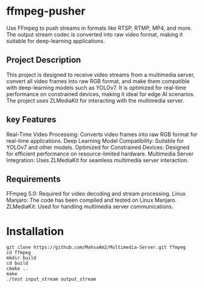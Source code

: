 # ffmpeg-pusher
Use FFmpeg to push streams in formats like RTSP, RTMP, MP4, and more. The output stream codec is converted into raw video format, making it suitable for deep-learning applications.
## Project Description
This project is designed to receive video streams from a multimedia server, convert all video frames into raw RGB format, and make them compatible with deep-learning models such as YOLOv7. It is optimized for real-time performance on constrained devices, making it ideal for edge AI scenarios. The project uses ZLMediaKit for interacting with the multimedia server.
## key Features
Real-Time Video Processing: Converts video frames into raw RGB format for real-time applications.
Deep Learning Model Compatibility: Suitable for YOLOv7 and other models.
Optimized for Constrained Devices: Designed for efficient performance on resource-limited hardware.
Multimedia Server Integration: Uses ZLMediaKit for seamless multimedia server interaction.
## Requirements
FFmpeg 5.0: Required for video decoding and stream processing.
Linux Manjaro: The code has been compiled and tested on Linux Manjaro.
ZLMediaKit: Used for handling multimedia server communications.
# Installation
`git clone https://github.com/MahsaAm2/Multimedia-Server.git ffmpeg`<br/>
`cd ffmpeg`<br/>
`mkdir build`<br/>
`cd build`<br/>
`cmake ..`<br/>
`make`<br/>
`./test input_stream output_stream`<br/>
